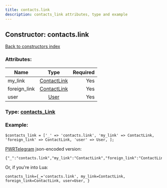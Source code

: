 ```yaml
---
title: contacts.link
description: contacts_link attributes, type and example
---
```

## Constructor: contacts.link  
[Back to constructors index](index.md)



### Attributes:

| Name     |    Type       | Required |
|----------|:-------------:|---------:|
|my\_link|[ContactLink](../types/ContactLink.md) | Yes|
|foreign\_link|[ContactLink](../types/ContactLink.md) | Yes|
|user|[User](../types/User.md) | Yes|



### Type: [contacts\_Link](../types/contacts_Link.md)


### Example:

```
$contacts_link = ['_' => 'contacts.link', 'my_link' => ContactLink, 'foreign_link' => ContactLink, 'user' => User, ];
```  

[PWRTelegram](https://pwrtelegram.xyz) json-encoded version:

```
{"_":"contacts.link","my_link":"ContactLink","foreign_link":"ContactLink","user":"User"}
```


Or, if you're into Lua:  


```
contacts_link={_='contacts.link', my_link=ContactLink, foreign_link=ContactLink, user=User, }

```


